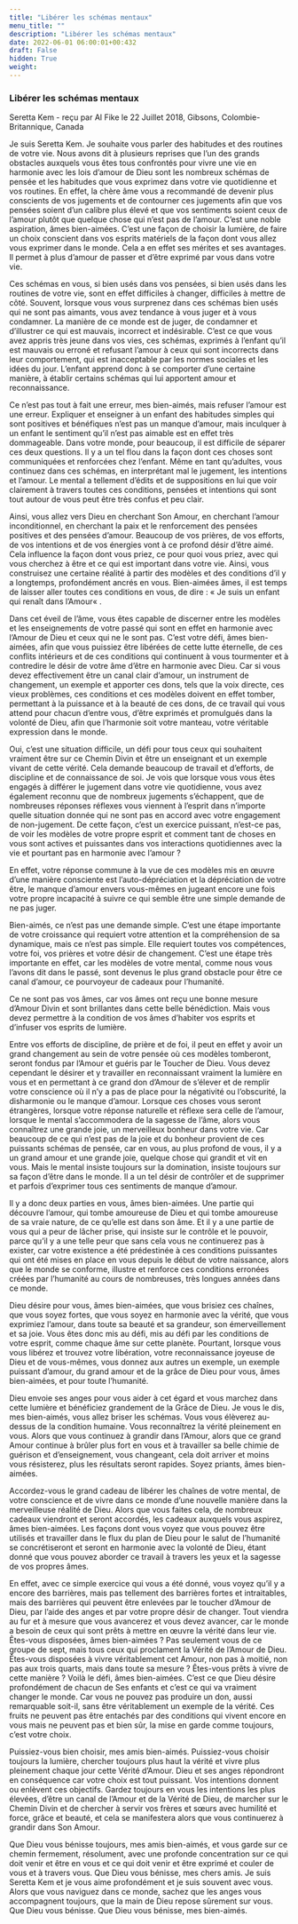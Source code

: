 ```yaml
---
title: "Libérer les schémas mentaux"
menu_title: ""
description: "Libérer les schémas mentaux"
date: 2022-06-01 06:00:01+00:432
draft: False
hidden: True
weight:
---
```

### Libérer les schémas mentaux

Seretta Kem - reçu par Al Fike le 22 Juillet 2018, Gibsons, Colombie-Britannique, Canada

Je suis Seretta Kem. Je souhaite vous parler des habitudes et des routines de votre vie. Nous avons dit à plusieurs reprises que l’un des grands obstacles auxquels vous êtes tous confrontés pour vivre une vie en harmonie avec les lois d’amour de Dieu sont les nombreux schémas de pensée et les habitudes que vous exprimez dans votre vie quotidienne et vos routines. En effet, la chère âme vous a recommandé de devenir plus conscients de vos jugements et de contourner ces jugements afin que vos pensées soient d’un calibre plus élevé et que vos sentiments soient ceux de l’amour plutôt que quelque chose qui n’est pas de l’amour. C’est une noble aspiration, âmes bien-aimées. C’est une façon de choisir la lumière, de faire un choix conscient dans vos esprits matériels de la façon dont vous allez vous exprimer dans le monde. Cela a en effet ses mérites et ses avantages. Il permet à plus d’amour de passer et d’être exprimé par vous dans votre vie.

Ces schémas en vous, si bien usés dans vos pensées, si bien usés dans les routines de votre vie, sont en effet difficiles à changer, difficiles à mettre de côté. Souvent, lorsque vous vous surprenez dans ces schémas bien usés qui ne sont pas aimants, vous avez tendance à vous juger et à vous condamner. La manière de ce monde est de juger, de condamner et d’illustrer ce qui est mauvais, incorrect et indésirable. C’est ce que vous avez appris très jeune dans vos vies, ces schémas, exprimés à l’enfant qu’il est mauvais ou erroné et refusant l’amour à ceux qui sont incorrects dans leur comportement, qui est inacceptable par les normes sociales et les idées du jour. L’enfant apprend donc à se comporter d’une certaine manière, à établir certains schémas qui lui apportent amour et reconnaissance.

Ce n’est pas tout à fait une erreur, mes bien-aimés, mais refuser l’amour est une erreur. Expliquer et enseigner à un enfant des habitudes simples qui sont positives et bénéfiques n’est pas un manque d’amour, mais inculquer à un enfant le sentiment qu’il n’est pas aimable est en effet très dommageable. Dans votre monde, pour beaucoup, il est difficile de séparer ces deux questions. Il y a un tel flou dans la façon dont ces choses sont communiquées et renforcées chez l’enfant. Même en tant qu’adultes, vous continuez dans ces schémas, en interprétant mal le jugement, les intentions et l’amour. Le mental a tellement d’édits et de suppositions en lui que voir clairement à travers toutes ces conditions, pensées et intentions qui sont tout autour de vous peut être très confus et peu clair.

Ainsi, vous allez vers Dieu en cherchant Son Amour, en cherchant l’amour inconditionnel, en cherchant la paix et le renforcement des pensées positives et des pensées d’amour. Beaucoup de vos prières, de vos efforts, de vos intentions et de vos énergies vont à ce profond désir d’être aimé. Cela influence la façon dont vous priez, ce pour quoi vous priez, avec qui vous cherchez à être et ce qui est important dans votre vie. Ainsi, vous construisez une certaine réalité à partir des modèles et des conditions d’il y a longtemps, profondément ancrés en vous. Bien-aimées âmes, il est temps de laisser aller toutes ces conditions en vous, de dire : « Je suis un enfant qui renaît dans l’Amour« .

Dans cet éveil de l’âme, vous êtes capable de discerner entre les modèles et les enseignements de votre passé qui sont en effet en harmonie avec l’Amour de Dieu et ceux qui ne le sont pas. C’est votre défi, âmes bien-aimées, afin que vous puissiez être libérées de cette lutte éternelle, de ces conflits intérieurs et de ces conditions qui continuent à vous tourmenter et à contredire le désir de votre âme d’être en harmonie avec Dieu. Car si vous devez effectivement être un canal clair d’amour, un instrument de changement, un exemple et apporter ces dons, tels que la voix directe, ces vieux problèmes, ces conditions et ces modèles doivent en effet tomber, permettant à la puissance et à la beauté de ces dons, de ce travail qui vous attend pour chacun d’entre vous, d’être exprimés et promulgués dans la volonté de Dieu, afin que l’harmonie soit votre manteau, votre véritable expression dans le monde.

Oui, c’est une situation difficile, un défi pour tous ceux qui souhaitent vraiment être sur ce Chemin Divin et être un enseignant et un exemple vivant de cette vérité. Cela demande beaucoup de travail et d’efforts, de discipline et de connaissance de soi. Je vois que lorsque vous vous êtes engagés à différer le jugement dans votre vie quotidienne, vous avez également reconnu que de nombreux jugements s’échappent, que de nombreuses réponses réflexes vous viennent à l’esprit dans n’importe quelle situation donnée qui ne sont pas en accord avec votre engagement de non-jugement. De cette façon, c’est un exercice puissant, n’est-ce pas, de voir les modèles de votre propre esprit et comment tant de choses en vous sont actives et puissantes dans vos interactions quotidiennes avec la vie et pourtant pas en harmonie avec l’amour ?

En effet, votre réponse commune à la vue de ces modèles mis en œuvre d’une manière consciente est l’auto-dépréciation et la dépréciation de votre être, le manque d’amour envers vous-mêmes en jugeant encore une fois votre propre incapacité à suivre ce qui semble être une simple demande de ne pas juger.

Bien-aimés, ce n’est pas une demande simple. C’est une étape importante de votre croissance qui requiert votre attention et la compréhension de sa dynamique, mais ce n’est pas simple. Elle requiert toutes vos compétences, votre foi, vos prières et votre désir de changement. C’est une étape très importante en effet, car les modèles de votre mental, comme nous vous l’avons dit dans le passé, sont devenus le plus grand obstacle pour être ce canal d’amour, ce pourvoyeur de cadeaux pour l’humanité.

Ce ne sont pas vos âmes, car vos âmes ont reçu une bonne mesure d’Amour Divin et sont brillantes dans cette belle bénédiction. Mais vous devez permettre à la condition de vos âmes d’habiter vos esprits et d’infuser vos esprits de lumière.

Entre vos efforts de discipline, de prière et de foi, il peut en effet y avoir un grand changement au sein de votre pensée où ces modèles tomberont, seront fondus par l’Amour et guéris par le Toucher de Dieu. Vous devez cependant le désirer et y travailler en reconnaissant vraiment la lumière en vous et en permettant à ce grand don d’Amour de s’élever et de remplir votre conscience où il n’y a pas de place pour la négativité ou l’obscurité, la disharmonie ou le manque d’amour. Lorsque ces choses vous seront étrangères, lorsque votre réponse naturelle et réflexe sera celle de l’amour, lorsque le mental s’accommodera de la sagesse de l’âme, alors vous connaîtrez une grande joie, un merveilleux bonheur dans votre vie. Car beaucoup de ce qui n’est pas de la joie et du bonheur provient de ces puissants schémas de pensée, car en vous, au plus profond de vous, il y a un grand amour et une grande joie, quelque chose qui grandit et vit en vous. Mais le mental insiste toujours sur la domination, insiste toujours sur sa façon d’être dans le monde. Il a un tel désir de contrôler et de supprimer et parfois d’exprimer tous ces sentiments de manque d’amour.

Il y a donc deux parties en vous, âmes bien-aimées. Une partie qui découvre l’amour, qui tombe amoureuse de Dieu et qui tombe amoureuse de sa vraie nature, de ce qu’elle est dans son âme. Et il y a une partie de vous qui a peur de lâcher prise, qui insiste sur le contrôle et le pouvoir, parce qu’il y a une telle peur que sans cela vous ne continuerez pas à exister, car votre existence a été prédestinée à ces conditions puissantes qui ont été mises en place en vous depuis le début de votre naissance, alors que le monde se conforme, illustre et renforce ces conditions erronées créées par l’humanité au cours de nombreuses, très longues années dans ce monde.

Dieu désire pour vous, âmes bien-aimées, que vous brisiez ces chaînes, que vous soyez fortes, que vous soyez en harmonie avec la vérité, que vous exprimiez l’amour, dans toute sa beauté et sa grandeur, son émerveillement et sa joie. Vous êtes donc mis au défi, mis au défi par les conditions de votre esprit, comme chaque âme sur cette planète. Pourtant, lorsque vous vous libérez et trouvez votre libération, votre reconnaissance joyeuse de Dieu et de vous-mêmes, vous donnez aux autres un exemple, un exemple puissant d’amour, du grand amour et de la grâce de Dieu pour vous, âmes bien-aimées, et pour toute l’humanité.

Dieu envoie ses anges pour vous aider à cet égard et vous marchez dans cette lumière et bénéficiez grandement de la Grâce de Dieu. Je vous le dis, mes bien-aimés, vous allez briser les schémas. Vous vous élèverez au-dessus de la condition humaine. Vous reconnaîtrez la vérité pleinement en vous. Alors que vous continuez à grandir dans l’Amour, alors que ce grand Amour continue à brûler plus fort en vous et à travailler sa belle chimie de guérison et d’enseignement, vous changeant, cela doit arriver et moins vous résisterez, plus les résultats seront rapides. Soyez priants, âmes bien-aimées.

Accordez-vous le grand cadeau de libérer les chaînes de votre mental, de votre conscience et de vivre dans ce monde d’une nouvelle manière dans la merveilleuse réalité de Dieu. Alors que vous faites cela, de nombreux cadeaux viendront et seront accordés, les cadeaux auxquels vous aspirez, âmes bien-aimées. Les façons dont vous voyez que vous pouvez être utilisés et travailler dans le flux du plan de Dieu pour le salut de l’humanité se concrétiseront et seront en harmonie avec la volonté de Dieu, étant donné que vous pouvez aborder ce travail à travers les yeux et la sagesse de vos propres âmes.

En effet, avec ce simple exercice qui vous a été donné, vous voyez qu’il y a encore des barrières, mais pas tellement des barrières fortes et intraitables, mais des barrières qui peuvent être enlevées par le toucher d’Amour de Dieu, par l’aide des anges et par votre propre désir de changer. Tout viendra au fur et à mesure que vous avancerez et vous devez avancer, car le monde a besoin de ceux qui sont prêts à mettre en œuvre la vérité dans leur vie. Êtes-vous disposées, âmes bien-aimées ? Pas seulement vous de ce groupe de sept, mais tous ceux qui proclament la Vérité de l’Amour de Dieu. Êtes-vous disposées à vivre véritablement cet Amour, non pas à moitié, non pas aux trois quarts, mais dans toute sa mesure ? Êtes-vous prêts à vivre de cette manière ? Voilà le défi, âmes bien-aimées. C’est ce que Dieu désire profondément de chacun de Ses enfants et c’est ce qui va vraiment changer le monde. Car vous ne pouvez pas produire un don, aussi remarquable soit-il, sans être véritablement un exemple de la vérité. Ces fruits ne peuvent pas être entachés par des conditions qui vivent encore en vous mais ne peuvent pas et bien sûr, la mise en garde comme toujours, c’est votre choix.

Puissiez-vous bien choisir, mes amis bien-aimés. Puissiez-vous choisir toujours la lumière, chercher toujours plus haut la vérité et vivre plus pleinement chaque jour cette Vérité d’Amour. Dieu et ses anges répondront en conséquence car votre choix est tout puissant. Vos intentions donnent ou enlèvent ces objectifs. Gardez toujours en vous les intentions les plus élevées, d’être un canal de l’Amour et de la Vérité de Dieu, de marcher sur le Chemin Divin et de chercher à servir vos frères et sœurs avec humilité et force, grâce et beauté, et cela se manifestera alors que vous continuerez à grandir dans Son Amour.

Que Dieu vous bénisse toujours, mes amis bien-aimés, et vous garde sur ce chemin fermement, résolument, avec une profonde concentration sur ce qui doit venir et être en vous et ce qui doit venir et être exprimé et couler de vous et à travers vous. Que Dieu vous bénisse, mes chers amis. Je suis Seretta Kem et je vous aime profondément et je suis souvent avec vous. Alors que vous naviguez dans ce monde, sachez que les anges vous accompagnent toujours, que la main de Dieu repose sûrement sur vous. Que Dieu vous bénisse. Que Dieu vous bénisse, mes bien-aimés.



